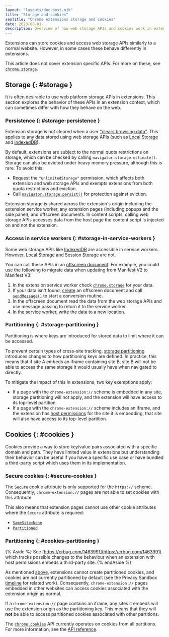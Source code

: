 ```yaml
---
layout: "layouts/doc-post.njk"
title: "Storage and cookies"
seoTitle: "Chrome extensions storage and cookies"
date: 2023-08-01
description: Overview of how web storage APIs and cookies work in extensions.
---
```


Extensions can store cookies and access web storage APIs similarly to a normal website. However, in
some cases these behave differently in extensions.

This article does not cover extension specific APIs. For more on these, see
[`chrome.storage`][chrome-storage-api].

## Storage {: #storage }

It is often desirable to use web platform storage APIs in extensions. This section explores the
behavior of these APIs in an extension context, which can sometimes differ with how they behave on the
web.

### Persistence {: #storage-persistence }

Extension storage is not cleared when a user ["clears browsing data"][clear-browsing-data].
This applies to any data stored using web storage APIs (such as
[Local Storage][local-storage] and [IndexedDB][indexeddb]).

By default, extensions are subject to the normal quota restrictions on storage, which can be checked
by calling `navigator.storage.estimate()`. Storage can also be evicted under heavy memory
pressure, although this is rare. To avoid this:

- Request the `"unlimitedStorage"` permission, which affects both extension and web storage APIs and
exempts extensions from both quota restrictions and eviction.
- Call [`navigator.storage.persist()`][storage-persist] for protection against eviction.

Extension storage is shared across the extension's origin including the extension service worker,
any extension pages (including popups and the side panel), and offscreen documents. In content
scripts, calling web storage APIs accesses data from the host page the content script is injected on
and not the extension.

### Access in service workers {: #storage-in-service-workers }

Some web storage APIs like [IndexedDB][indexeddb] are accessible in service workers. However,
[Local Storage][local-storage] and [Session Storage][session-storage] are not.

You can call these APIs in an [offscreen document][offscreen]. For example, you could use the following to migrate
data when updating from Manifest V2 to Manifest V3:

1. In the extension service worker check [`chrome.storage`][chrome-storage-api] for your data.
1. If your data isn't found, [create][create-offscreen] an offscreen document and call
[`sendMessage()`][send-message] to start a conversion routine. 
1. In the offscreen document read the data from the web storage
APIs and use message passing to return it to the service worker.
1. In the service worker, write the data to a new location.

### Partitioning {: #storage-partitioning }

Partitioning is where keys are introduced for stored data to limit where it can be accessed.

To prevent certain types of cross-site tracking, [storage partitioning][storage-partitioning]
introduces changes to how partitioning keys are defined. In practice, this means that if site A
embeds an iframe containing site B, site B will not be able to access the same storage it would
usually have when navigated to directly.

To mitigate the impact of this in extensions, two key exemptions apply:

- If a page with the `chrome-extension://` scheme is embedded in any site, storage partitioning will
not apply, and the extension will have access to its top-level partition.
- If a page with the `chrome-extension://` scheme includes an iframe, and the extension has
[host permissions][declare-permissions] for the site it is embedding, that site will also have
access to its top-level partition.

## Cookies {: #cookies }

Cookies provide a way to store key/value pairs associated with a specific domain and path. They have
limited value in extensions but understanding their behavior can be useful if you have a specific
use case or have bundled a third-party script which uses them in its implementation.

### Secure cookies {: #secure-cookies }

The [`Secure`][cookies-restrict-access] cookie attribute is only supported for the `https://`
scheme. Consequently, `chrome-extension://` pages are not able to set cookies with this attribute.

This also means that extension pages cannot use other cookie attributes where the `Secure` attribute is
required:

- [`SameSite=None`][same-site]
- [`Partitioned`][chips]

### Partitioning {: #cookies-partitioning }

{% Aside %}
See [https://crbug.com/1463991](https://crbug.com/1463991) which tracks possible changes to the
behaviour when an extension with host permissions embeds a third-party site.
{% endAside %}

As mentioned [above](#secure-cookies), extensions cannot create partitioned cookies, and cookies
are not currently partitioned by default (see the Privacy Sandbox
[timeline][privacy-sandbox-timeline] for related work). Consequently, `chrome-extension://` pages
embedded in other websites can access cookies associated with the extension origin as normal.

If a `chrome-extension://` page contains an iframe, any sites it embeds will use the extension
origin as the partitioning key. This means that they will **not** be able to access partitioned
cookies associated with other partitions.

The [`chrome.cookies`][chrome-cookies] API currently operates on cookies from all partitions. For
more information, see the [API reference][chrome-cookies-partitioning].

[clear-browsing-data]: https://support.google.com/chrome/answer/2392709
[indexeddb]: https://developer.mozilla.org/docs/Web/API/IndexedDB_API
[local-storage]: https://developer.mozilla.org/docs/Web/API/Window/localStorage
[session-storage]: https://developer.mozilla.org/docs/Web/API/Window/sessionStorage
[chrome-storage-api]: /extensions/reference/storage
[offscreen]: /extensions/reference/offscreen
[on-message]: /docs/extensions/reference/runtime/#event-onMessage
[create-offscreen]: /docs/extensions/reference/offscreen/#method-createDocument
[send-message]: /docs/extensions/reference/runtime/#method-sendMessage
[storage-partitioning]: /docs/privacy-sandbox/storage-partitioning
[declare-permissions]: /docs/extensions/mv3/declare_permissions/
[cookies-restrict-access]: https://developer.mozilla.org/docs/Web/HTTP/Cookies#restrict_access_to_cookies
[chips]: /docs/privacy-sandbox/chips
[same-site]: https://web.dev/samesite-cookies-explained
[privacy-sandbox-timeline]: https://privacysandbox.com/open-web/#open-web-timeline-3pc
[chrome-cookies]: /extensions/reference/cookies
[chrome-cookies-partitioning]: /extensions/reference/cookies#partitioning
[storage-persist]: https://developer.mozilla.org/docs/Web/API/StorageManager/persist
